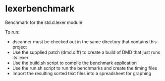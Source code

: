 lexerbenchmark
==============

Benchmark for the std.d.lexer module

To run:
* dscanner must be checked out in the same directory that contains this project
* Use the supplied patch (dmd.diff) to create a build of DMD that just runs its lexer
* Use the build.sh script to compile the benchmark application
* Use the run.sh script to run the benchmarks and create the timing files
* Import the resulting sorted text files into a spreadsheet for graphing
